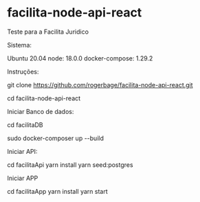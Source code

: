 # facilita-node-api-react
Teste para a Facilita Juridico


Sistema:

Ubuntu 20.04
node: 18.0.0
docker-compose: 1.29.2

Instruções:

git clone https://github.com/rogerbage/facilita-node-api-react.git

cd facilita-node-api-react

Iniciar Banco de dados:

cd facilitaDB

sudo docker-composer up --build

Iniciar API:

cd facilitaApi
yarn install
yarn seed:postgres


Iniciar APP

cd facilitaApp
yarn install
yarn start